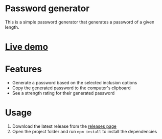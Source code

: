 # Password generator
This is a simple password generator that generates a password of a given length.

# [Live demo](https://password-gen.osmx.me/)

# Features
- Generate a password based on the selected inclusion options
- Copy the generated password to the computer's clipboard
- See a strength rating for their generated password


# Usage
1. Download the latest release from the [releases page](https://github.com/itsosmx/reactjs-password-generator/releases/tag/v1.0.0)
2. Open the project folder and run `npm install` to install the dependencies


